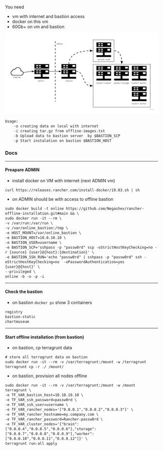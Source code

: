 You need
- vm with internet and bastion access
- docker on this vm
- 60Gb+ on vm and bastion

![rancher-offline-installation](rancher-offline-installation.jpg)


```
Usage:
    -o creating data on local with internet
    -i creating tar.gz from offline-images.txt
    -b Upload data to bastion server  by $BASTION_SCP
    -p Start instalation on bastion $BASTION_HOST
```


### Docs
---

#### Preapare ADMIN
- install docker on VM with internet (next ADMIN vm)
```
curl https://releases.rancher.com/install-docker/19.03.sh | sh
```
- on ADMIN should be with access to offline bastion 

```
sudo docker build -t online https://github.com/Negashev/rancher-offline-installation.git#main && \
sudo docker run -it --rm \
-v /var/run:/var/run \
-v /var/online_bastion:/tmp \
-e HOST_MOUNT=/var/online_bastion \
-e BASTION_HOST=10.0.10.10 \
-e BASTION_USER=username \
-e BASTION_SCP='sshpass -p "passw0rd" scp -oStrictHostKeyChecking=no -r {source} {user}@{host}:{destination}' \
-e BASTION_SSH_RUN='echo "passw0rd" | sshpass -p "passw0rd" ssh -oStrictHostKeyChecking=no  -oPasswordAuthentication=yes  {user}@{host}' \
--privileged \
online -b -o -p -i
```
---
#### Check the bastion
- on bastion `docker ps` show 3 containers
```
registry
bastion-static
chartmuseum
```
---
#### Start offline installation (from bastion)
- on bastion, cp terragrunt data
```
# store all terragrunt data on bastion
sudo docker run -it --rm -v /var/terragrunt:/mount -w /terragrunt terragrunt cp -r ./ /mount/
```
- on bastion, provision all nodes offline
```
sudo docker run -it --rm -v /var/terragrunt:/mount -w /mount terragrunt \
-e TF_VAR_bastion_host=10.10.10.10 \
-e TF_VAR_ssh_password=passw0rd \
-e TF_VAR_ssh_user=username \
-e TF_VAR_rancher_nodes='["0.0.0.1","0.0.0.2","0.0.0.3"]' \
-e TF_VAR_rancher_hostname=my.company.com \
-e TF_VAR_rancher_password=Rancher-passw0rd \
-e TF_VAR_cluster_nodes='{"brain":["0.0.0.4","0.0.0.5","0.0.0.6"],"storage":["0.0.0.7","0.0.0.8","0.0.0.9"],"worker":["0.0.0.10","0.0.0.11","0.0.0.12"]}' \
terragrunt run-all apply
